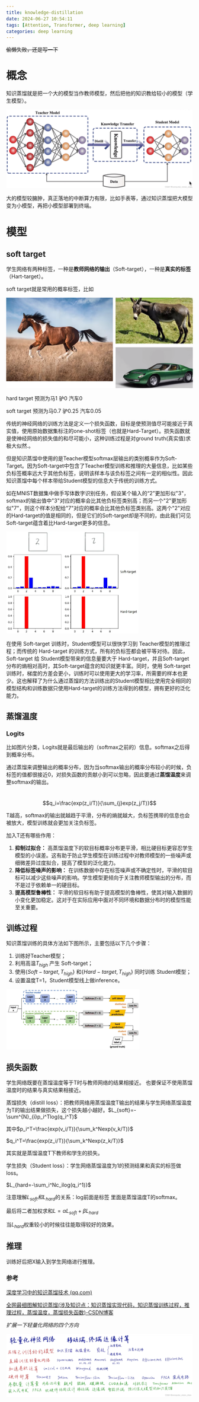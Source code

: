 ```yaml
---
title: knowledge-distillation
date: 2024-06-27 10:54:11
tags: [Attention, Transformer, deep learning]
categories: deep learning
---
```


~~偷懒失败，还是写一下~~

# 概念

知识蒸馏就是把一个大的模型当作教师模型，然后把他的知识教给较小的模型（学生模型）。

<img src="../images/$%7Bfiilename%7D/image-20240627105847582.png" alt="image-20240627105847582" style="zoom:50%;" />

大的模型较臃肿，真正落地的中断算力有限，比如手表等，通过知识蒸馏把大模型变为小模型，再把小模型部署到终端。

# 模型

## soft target

学生网络有两种标签，一种是**教师网络的输出**（Soft-target），一种是**真实的标签**（Hart-target）。

soft target就是常用的概率标签，比如

![image-20240627111036662](../images/$%7Bfiilename%7D/image-20240627111036662.png)

hard target 预测为马1 驴0 汽车0

soft target 预测为马0.7 驴0.25 汽车0.05

传统的神经网络的训练方法是定义一个损失函数，目标是使预测值尽可能接近于真实值，使用原始数据集标注的one-shot标签（也就是Hard-Target）。损失函数就是使神经网络的损失值的和尽可能小，这种训练过程是对ground truth(真实值)求极大似然.。

但是知识蒸馏中使用的是Teacher模型softmax层输出的类别概率作为Soft-Target。因为Soft-target中包含了Teacher模型训练和推理的大量信息，比如某些负标签概率远大于其他负标签，说明该样本与该负标签之间有一定的相似性。因此知识蒸馏中每个样本带给Student模型的信息大于传统的训练方式。

如在MNIST数据集中做手写体数字识别任务，假设某个输入的“2”更加形似"3"，softmax的输出值中"3"对应的概率会比其他负标签类别高；而另一个"2"更加形似"7"，则这个样本分配给"7"对应的概率会比其他负标签类别高。这两个"2"对应的Hard-target的值是相同的，但是它们的Soft-target却是不同的，由此我们可见Soft-target蕴含着比Hard-target更多的信息。

<img src="../images/$%7Bfiilename%7D/640.webp" alt="图片" style="zoom:50%;" />

在使用 Soft-target 训练时，Student模型可以很快学习到 Teacher模型的推理过程；而传统的 Hard-target 的训练方式，所有的负标签都会被平等对待。因此，Soft-target 给 Student模型带来的信息量要大于 Hard-target，并且Soft-target分布的熵相对高时，其Soft-target蕴含的知识就更丰富。同时，使用 Soft-target 训练时，梯度的方差会更小，训练时可以使用更大的学习率，所需要的样本也更少。这也解释了为什么通过蒸馏的方法训练出的Student模型相比使用完全相同的模型结构和训练数据只使用Hard-target的训练方法得到的模型，拥有更好的泛化能力。

## 蒸馏温度

### Logits

比如图片分类，Logits就是最后输出的（softmax之前的）信息。softmax之后得到概率分布。

通过蒸馏来调整输出的概率分布，因为当softmax输出的概率分布较小的时候，负标签的值都很接近0，对损失函数的贡献小到可以忽略，因此要通过**蒸馏温度**来调整softmax的输出。

​				$$q_i=\frac{exp(z_i/T)}{\sum_{j}exp(z_j/T)}$$

T越高，softmax的输出就越趋于平滑，分布的熵就越大，负标签携带的信息也会被放大，模型训练就会更加关注负标签。

加入T还有哪些作用：

1. **抑制过拟合：** 高蒸馏温度下的软目标概率分布更平滑，相比硬目标更容忍学生模型的小误差。这有助于防止学生模型在训练过程中对教师模型的一些噪声或细微差异过度拟合，提高了模型的泛化能力。
2. **降低标签噪声的影响：** 在训练数据中存在标签噪声或不确定性时，平滑的软目标可以减少这些噪声的影响。学生模型更倾向于关注教师模型输出的分布，而不是过于依赖单一的硬目标。
3. **提高模型鲁棒性：** 平滑的软目标有助于提高模型的鲁棒性，使其对输入数据的小变化更加稳定。这对于在实际应用中面对不同环境和数据分布时的模型性能至关重要。

## 训练过程

知识蒸馏训练的具体方法如下图所示，主要包括以下几个步骤：

1. 训练好Teacher模型；
2. 利用高温$T_{high}$ 产生 Soft-target；
3. 使用$\{Soft-target,T_{high}\}$ 和$\{Hard-target,T_{high}\}$ 同时训练 Student模型；
4. 设置温度T=1，Student模型线上做inference。

<img src="../images/$%7Bfiilename%7D/640-17194607142405.webp" alt="图片" style="zoom:50%;" />



## 损失函数

学生网络既要在蒸馏温度等于T时与教师网络的结果相接近。 也要保证不使用蒸馏温度时的结果与真实结果相接近。

蒸馏损失（distill loss）：把教师网络用蒸馏温度T输出的结果与学生网络蒸馏温度为T的输出结果做损失，这个损失越小越好。$L_{soft}=-\sum^{N}_{i}p_i^Tlog(q_i^T)$

其中$p_i^T=\frac{exp(v_i/T)}{\sum_k^Nexp(v_k/T)}$

$q_i^T=\frac{exp(z_i/T)}{\sum_k^Nexp(z_k/T)}$

其实就是蒸馏温度T下教师和学生的损失。

学生损失（Student loss）：学生网络蒸馏温度为1的预测结果和真实的标签做loss。

$L_{hard=-\sum_i^Nc_ilog(q_i^1)}$

注意理解$L_{soft}和L_{hard}$的关系：log前面是标签  里面是蒸馏温度T的softmax。

最后将二者加权求和$L=\alpha L_{soft}+\beta L_{hard}$

当$L_{hard}$权重较小的时候往往能取得较好的效果。

## 推理

训练好后把X输入到学生网络进行推理。



### 参考

[深度学习中的知识蒸馏技术 (qq.com)](https://mp.weixin.qq.com/s?__biz=MzU0MDQ1NjAzNg==&mid=2247527921&idx=2&sn=1894bde4de9ecdbb2b31fa2a64cc6551&chksm=fb3ac8facc4d41ec0ab8e9d0d865163524ad741ae9dc8b0e57c269e54894abbce0e0bcd37a3d&scene=27)

[全网最细图解知识蒸馏(涉及知识点：知识蒸馏实现代码，知识蒸馏训练过程，推理过程，蒸馏温度，蒸馏损失函数)-CSDN博客](https://blog.csdn.net/qq_42864343/article/details/134693835)

*扩展一下轻量化网络的四个方向*

<img src="../images/$%7Bfiilename%7D/308a7daaa10e42c6a2c6a2778eaddca7.png" alt="在这里插入图片描述" style="zoom:50%;" />
